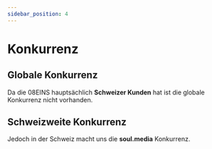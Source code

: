 ```yaml
---
sidebar_position: 4
---
```


# Konkurrenz

## Globale Konkurrenz

Da die 08EINS hauptsächlich **Schweizer Kunden** hat ist die globale Konkurrenz nicht vorhanden.

## Schweizweite Konkurrenz

Jedoch in der Schweiz macht uns die **soul.media** Konkurrenz.
